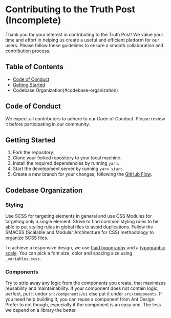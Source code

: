 # Contributing to the Truth Post (Incomplete)

Thank you for your interest in contributing to the Truth Post!
We value your time and effort in helping us create a useful and efficient platform for our users. 
Please follow these guidelines to ensure a smooth collaboration and contribution process.

## Table of Contents

- [Code of Conduct](https://github.com/proveuswrong/webapp-news/blob/main/CODE_OF_CONDUCT.md)
- [Getting Started](#getting-started)
- Codebase Organization(#codebase-organization)


## Code of Conduct
We expect all contributors to adhere to our Code of Conduct. Please review it before participating in our community.

## Getting Started
1. Fork the repository.
2. Clone your forked repository to your local machine.
3. Install the required dependencies by running `yarn`.
4. Start the development server by running `yarn start`.
5. Create a new branch for your changes, following the [GitHub Flow](https://docs.github.com/en/get-started/quickstart/github-flow).

## Codebase Organization

### Styling

Use SCSS for targeting elements in general and use CSS Modules for targeting only a single element.
Strive to find common styling rules to be able to put styling rules in global files to avoid duplications.
Follow the SMACSS (Scalable and Modular Architecture for CSS) methodology to organize SCSS files.

To achieve a responsive design, we use [fluid typography](https://css-tricks.com/snippets/css/fluid-typography/) and a [typographic scale](https://spencermortensen.com/articles/typographic-scale/).
You can pick a font size, color and spacing size using `_variables.scss`.

### Components 

Try to strip away any logic from the components you create, that maximizes reusability and maintainability. If your component does not contain logic, perfect, put it under `src/components/ui` else put it under `src/components`.
If you need help building it, you can reuse a component from Ant Design. Prefer to not though, especially if the component is an easy one. The less we depend on a library the better.




